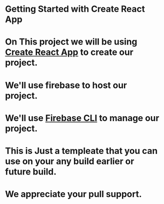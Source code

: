 # Getting Started with Create React App

# On This project we will be using [Create React App](https://facebook.github.io/create-react-app/) to create our project.

# We'll use firebase to host our project.

# We'll use [Firebase CLI](https://firebase.google.com/docs/cli) to manage our project.

# This is Just a templeate that you can use on your any build earlier or future build.

# We appreciate your pull support.
